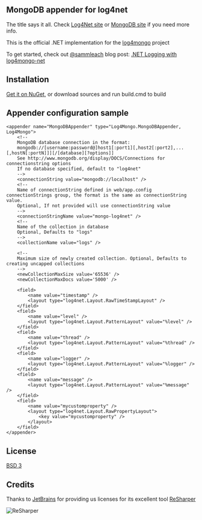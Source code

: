 MongoDB appender for log4net
----------------------------

The title says it all. Check [Log4Net site](http://logging.apache.org/log4net/) or [MongoDB site](http://www.mongodb.org/) if you need more info.

This is the official .NET implementation for the [log4mongo](http://log4mongo.org) project

To get started, check out [@sammleach](https://twitter.com/sammleach) blog post: [.NET Logging with log4mongo-net](http://samlea.ch/dev/log4mongo-net/)

Installation
------------

[Get it on NuGet](https://nuget.org/packages/log4mongo-net), or download sources and run build.cmd to build

Appender configuration sample
-----------------------------

	<appender name="MongoDBAppender" type="Log4Mongo.MongoDBAppender, Log4Mongo">
		<!-- 
		MongoDB database connection in the format:
		mongodb://[username:password@]host1[:port1][,host2[:port2],...[,hostN[:portN]]][/[database][?options]]
		See http://www.mongodb.org/display/DOCS/Connections for connectionstring options 
		If no database specified, default to "log4net"
		-->
		<connectionString value="mongodb://localhost" />
		<!-- 
		Name of connectionString defined in web/app.config connectionStrings group, the format is the same as connectionString value.
		Optional, If not provided will use connectionString value
		-->
		<connectionStringName value="mongo-log4net" />
		<!-- 
		Name of the collection in database
		Optional, Defaults to "logs"
		-->
		<collectionName value="logs" />

		<!--
		Maximum size of newly created collection. Optional, Defaults to creating uncapped collections
		-->
		<newCollectionMaxSize value='65536' />
		<newCollectionMaxDocs value='5000' />
		
		<field>
			<name value="timestamp" />
			<layout type="log4net.Layout.RawTimeStampLayout" />
		</field>
		<field>
			<name value="level" />
			<layout type="log4net.Layout.PatternLayout" value="%level" />
		</field>
		<field>
			<name value="thread" />
			<layout type="log4net.Layout.PatternLayout" value="%thread" />
		</field>
		<field>
			<name value="logger" />
			<layout type="log4net.Layout.PatternLayout" value="%logger" />
		</field>
		<field>
			<name value="message" />
			<layout type="log4net.Layout.PatternLayout" value="%message" />
		</field>
		<field>
			<name value="mycustomproperty" />
			<layout type="log4net.Layout.RawPropertyLayout">
				<key value="mycustomproperty" />
			</layout>
		</field>
	</appender>

License
-------

[BSD 3](https://raw.github.com/log4mongo/log4mongo-net/master/LICENSE)

Credits
-------

Thanks to [JetBrains](http://www.jetbrains.com/) for providing us licenses for its excellent tool [ReSharper](http://www.jetbrains.com/resharper/)

![ReSharper](http://www.jetbrains.com/img/logos/logo_resharper_small.gif)
